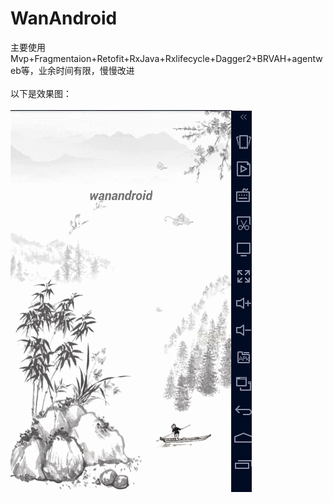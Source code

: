 # WanAndroid
主要使用Mvp+Fragmentaion+Retofit+RxJava+Rxlifecycle+Dagger2+BRVAH+agentweb等，业余时间有限，慢慢改进
<br>
<br>
以下是效果图：
<br>
<br>
![image](https://github.com/JianGsHanz/WanAndroid/blob/cd85cbb3c1c6f0174a8bbd178a7018c11c95eaaa/images/effect.gif)

        
      
